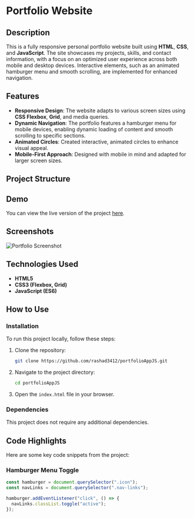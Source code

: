 # Portfolio Website

## Description

This is a fully responsive personal portfolio website built using **HTML**, **CSS**, and **JavaScript**. The site showcases my projects, skills, and contact information, with a focus on an optimized user experience across both mobile and desktop devices. Interactive elements, such as an animated hamburger menu and smooth scrolling, are implemented for enhanced navigation.

## Features

- **Responsive Design**: The website adapts to various screen sizes using **CSS Flexbox**, **Grid**, and media queries.
- **Dynamic Navigation**: The portfolio features a hamburger menu for mobile devices, enabling dynamic loading of content and smooth scrolling to specific sections.
- **Animated Circles**: Created interactive, animated circles to enhance visual appeal.
- **Mobile-First Approach**: Designed with mobile in mind and adapted for larger screen sizes.

## Project Structure

## Demo

You can view the live version of the project [here](https://rashadportfolio.netlify.app/).

## Screenshots

![Portfolio Screenshot](https://via.placeholder.com/800x400)

## Technologies Used

- **HTML5**
- **CSS3 (Flexbox, Grid)**
- **JavaScript (ES6)**

## How to Use

### Installation

To run this project locally, follow these steps:

1. Clone the repository:
   ```bash
   git clone https://github.com/rashad3412/portfolioAppJS.git
   ```
2. Navigate to the project directory:
   ```bash
   cd portfolioAppJS
   ```
3. Open the `index.html` file in your browser.

### Dependencies

This project does not require any additional dependencies.

## Code Highlights

Here are some key code snippets from the project:

### Hamburger Menu Toggle

```javascript
const hamburger = document.querySelector(".icon");
const navLinks = document.querySelector(".nav-links");

hamburger.addEventListener("click", () => {
  navLinks.classList.toggle("active");
});
```
